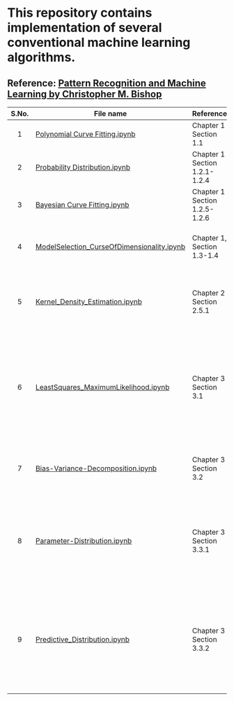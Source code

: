 # This repository contains implementation of several conventional machine learning algorithms.

## Reference: [Pattern Recognition and Machine Learning by Christopher M. Bishop](https://www.microsoft.com/en-us/research/people/cmbishop/prml-book/)

| **S.No.**| **File name** | **Reference** | **Description** |
| :-------------: |------------- | ------------- | ------------- |
|1 | [Polynomial Curve Fitting.ipynb](https://github.com/neerajkumarvaid/ML_DL_RL_Codes/blob/master/Machine_Learning/Polynomial%20Curve%20Fitting.ipynb) | Chapter 1 Section 1.1 | Implementation of polynomial curve fitting.|
|2 | [Probability Distribution.ipynb](https://github.com/neerajkumarvaid/ML_DL_RL_Codes/blob/master/Machine_Learning/Probability%20Distribution.ipynb) | Chapter 1 Section 1.2.1-1.2.4 | Introduction to basic concepts of probability theory.|
|3 | [Bayesian Curve Fitting.ipynb](https://github.com/neerajkumarvaid/ML_DL_RL_Codes/blob/master/Machine_Learning/Bayesian%20Curve%20Fitting.ipynb) | Chapter 1 Section 1.2.5-1.2.6 | Implementation of Bayesian curve fitting using sklearn.|
|4 | [ModelSelection_CurseOfDimensionality.ipynb](https://github.com/neerajkumarvaid/ML_DL_RL_Codes/blob/master/Machine_Learning/ModelSelection_CurseOfDimensionality.ipynb) | Chapter 1, Section 1.3-1.4| Introduction to Model Selection and Curse of Dimensionality.|
|5 | [Kernel_Density_Estimation.ipynb](https://github.com/neerajkumarvaid/ML_DL_RL_Codes/blob/master/Machine_Learning/Kernel_Density_Estimation.ipynb) | Chapter 2 Section 2.5.1| Implementation of Kernel Density Estimation with tophat and Gaussian kernel.|
|6 | [LeastSquares_MaximumLikelihood.ipynb](https://github.com/neerajkumarvaid/ML_DL_RL_Codes/blob/master/Machine_Learning/LeastSquares_MaximumLikelihood.ipynb) | Chapter 3 Section 3.1| Implementation of Maximum Likelihood (equivalently least-squares) based linear regression model with Polynomial, Gaussian and Sigmoidal kernels.|
|7 | [Bias-Variance-Decomposition.ipynb](https://github.com/neerajkumarvaid/ML_DL_RL_Codes/blob/master/Machine_Learning/Bias-Variance-Decomposition.ipynb) | Chapter 3 Section 3.2 | Illustration of the Bias-Variance decomposition for model selection.|
|8 | [Parameter-Distribution.ipynb](https://github.com/neerajkumarvaid/ML_DL_RL_Codes/blob/master/Machine_Learning/Parameter-Distribution.ipynb) | Chapter 3 Section 3.3.1 | Illustrates how posterior distribution changes with additional number of training points for Bayesian Linear Regression.|
|9 | [Predictive_Distribution.ipynb](https://github.com/neerajkumarvaid/ML_DL_RL_Codes/blob/master/Machine_Learning/Predictive_Distribution.ipynb) | Chapter 3 Section 3.3.2 | Illustrates how predictive distribution changes with additional number of training points for Bayesian Linear Regression (Ref. Section 3.3.2 Bishop).|
